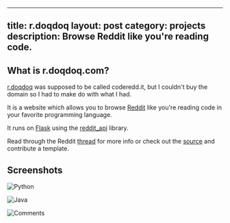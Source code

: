 
---
title: r.doqdoq
layout: post
category: projects
description: Browse Reddit like you're reading code.
---
## What is r.doqdoq.com?
[r.doqdoq](http://r.doqdoq.com) was supposed to be called coderedd.it, but I couldn't buy the domain so I had to make do with what I had. 

It is a website which allows you to browse [Reddit][] like you're reading code in your favorite programming language. 

It runs on [Flask][] using the [reddit\_api][api] library.

Read through the Reddit [thread][] for more info or check out the [source][] and contribute a template. 

[Flask]: http://flask.pocoo.org
[Reddit]: http://reddit.com
[api]: https://github.com/mellort/reddit_api
[thread]: http://www.reddit.com/r/Python/comments/k6enr/a_website_that_lets_you_browse_reddit_like_youre/
[source]: {{links.bitbucket}}/rdoqdoq

Screenshots
-----

![Python]({{site.url}}/media/images/projects/{{page.page_name}}/rdoqdoq-python.png)

![Java]({{site.url}}/media/images/projects/{{page.page_name}}/rdoqdoq-java.png)

![Comments]({{site.url}}/media/images/projects/{{page.page_name}}/rdoqdoq-comments.png)


